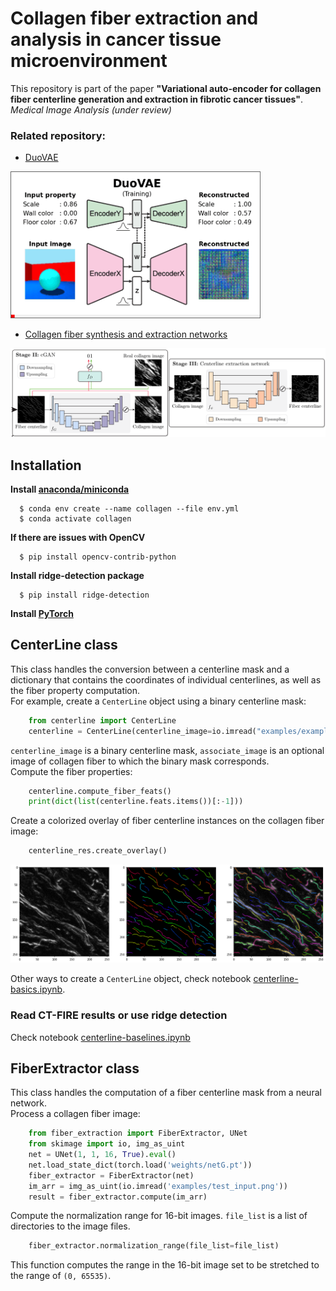 # Collagen fiber extraction and analysis in cancer tissue microenvironment  
This repository is part of the paper **"Variational auto-encoder for collagen fiber centerline generation and extraction in fibrotic cancer tissues"**. _Medical Image Analysis (under review)_  
### Related repository: 
* [DuoVAE](https://github.com/hjoonpark/DuoVAE)  

<div align="left">
  <img src="https://github.com/hjoonpark/DuoVAE/blob/main/etc/figures/duovae_all_loop.gif" width="400px" />
</div>

* [Collagen fiber synthesis and extraction networks](https://github.com/hjoonpark/collagen-fiber-centerline-extraction)

<div align="left">
  <img src="https://github.com/hjoonpark/collagen-fiber-centerline-extraction/blob/main/thumbnails/illustration.png" width="800px" />
</div>

## Installation
**Install [anaconda/miniconda](https://docs.conda.io/en/latest/miniconda.html)**  
```
  $ conda env create --name collagen --file env.yml
  $ conda activate collagen
```
**If there are issues with OpenCV**  
```
  $ pip install opencv-contrib-python
```
**Install ridge-detection package**  
```
  $ pip install ridge-detection
```
**Install [PyTorch](https://pytorch.org/get-started/locally/)**  

## CenterLine class
This class handles the conversion between a centerline mask and a dictionary that contains the coordinates of individual centerlines, as well as the fiber property computation.   
For example, create a `CenterLine` object using a binary centerline mask:  
```python
    from centerline import CenterLine
    centerline = CenterLine(centerline_image=io.imread("examples/example_centerline.png"), associate_image=io.imread("examples/example_image.tif"))
```
`centerline_image` is a binary centerline mask, `associate_image` is an optional image of collagen fiber to which the binary mask corresponds.  
Compute the fiber properties:  
```python
    centerline.compute_fiber_feats() 
    print(dict(list(centerline.feats.items())[:-1]))
```
Create a colorized overlay of fiber centerline instances on the collagen fiber image:  
```python
    centerline_res.create_overlay()
```

<div align="center">
  <img src="thumbnails/output.png" width="1000px" />
</div>

Other ways to create a `CenterLine` object, check notebook [centerline-basics.ipynb](centerline-basics.ipynb).   
### Read CT-FIRE results or use ridge detection
Check notebook [centerline-baselines.ipynb](centerline-baselines.ipynb)  

## FiberExtractor class
This class handles the computation of a fiber centerline mask from a neural network.  
Process a collagen fiber image:  
```python
    from fiber_extraction import FiberExtractor, UNet
    from skimage import io, img_as_uint
    net = UNet(1, 1, 16, True).eval()
    net.load_state_dict(torch.load('weights/netG.pt'))
    fiber_extractor = FiberExtractor(net)
    im_arr = img_as_uint(io.imread('examples/test_input.png'))
    result = fiber_extractor.compute(im_arr)
```
Compute the normalization range for 16-bit images. `file_list` is a list of directories to the image files.
```python
    fiber_extractor.normalization_range(file_list=file_list)
```
 This function computes the range in the 16-bit image set to be stretched to the range of `(0, 65535)`.  

